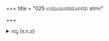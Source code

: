 +++
title = "025 ಉದಧಿಯುದರದೊಳಿಳಿದು ತೆರೆಗಳ"

+++

<details><summary>ಗದ್ಯ (ಕ.ಗ.ಪ) </summary>

25. ಸಮುದ್ರದ ಗರ್ಭದೊಳಗೆ ಇಳಿದು ಅಲೆಗಳನ್ನು ಒದೆಯುವ ಮಂದರ ಪರ್ವತದಂತೆ, ಮದಿಸಿದ ಆನೆ ಶತ್ರು ಸೈನ್ಯವೆಂಬ ಬಾಳೆ ತೋಟದಲ್ಲಿ ಕೈಮಾಡುವಂತೆ ಕಾಣಿಸುತ್ತಿದ್ದ ದ್ರೋಣನು ಬಾಣ ಪ್ರಯೋಗದಿಂದ ಶತ್ರು ಸೈನ್ಯವನ್ನು ಸಂಪೂರ್ಣವಾಗಿ ಕಡಿದು ನಾಶಗೊಳಿಸಿದನು.  ಸುಭಟರ ಜೀವವನ್ನು ಹಳೆಬಿದಿರ ಮೆಳೆಯಲ್ಲಿ ಉಂಟಾದ ಉರಿಯಂತೆ ಸುಟ್ಟು ಭಸ್ಮ ಮಾಡಿದನು.
</details>
